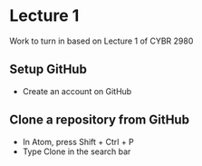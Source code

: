 # Lecture 1
Work to turn in based on Lecture 1 of CYBR 2980

## Setup GitHub
- Create an account on GitHub

## Clone a repository from GitHub
- In Atom, press Shift + Ctrl + P
- Type Clone in the search bar
